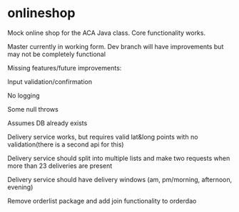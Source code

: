 # onlineshop

Mock online shop for the ACA Java class. Core functionality works.

Master currently in working form. Dev branch will have improvements but may not be completely functional

Missing features/future improvements:

Input validation/confirmation

No logging

Some null throws

Assumes DB already exists

Delivery service works, but requires valid lat&long points with no validation(there is a second api for this)

Delivery service should split into multiple lists and make two requests when more than 23 deliveries are present

Delivery service should have delivery windows (am, pm/morning, afternoon, evening)

Remove orderlist package and add join functionality to orderdao
